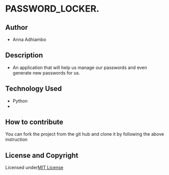 # PASSWORD_LOCKER.

## Author
* Anna Adhiambo

## Description
* An application that will help us manage our passwords and even generate new passwords for us.

## Technology Used
* Python
* 


## How to contribute
You can fork the project from the git hub and clone it by following the above instruction
## License and Copyright
Licensed under[MIT License](LICENSE)

